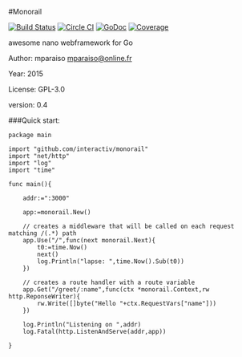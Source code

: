 #Monorail

[![Build Status](https://travis-ci.org/interactiv/monorail.svg?branch=master)](https://travis-ci.org/interactiv/monorail) [![Circle CI](https://circleci.com/gh/interactiv/monorail.svg?style=svg)](https://circleci.com/gh/interactiv/monorail) [![GoDoc](https://godoc.org/github.com/interactiv/monorail?status.svg)](https://godoc.org/github.com/interactiv/monorail) [![Coverage](http://gocover.io/_badge/github.com/interactiv/monorail?0)](http://gocover.io/github.com/interactiv/monorail)

awesome nano webframework for Go
	
Author:  mparaiso <mparaiso@online.fr>

Year: 2015

License: GPL-3.0

version: 0.4

###Quick start:

	
	package main
	
	import "github.com/interactiv/monorail"
	import "net/http"
	import "log"
	import "time"
	
	func main(){
		
		addr:=":3000"
		
		app:=monorail.New()
		
		// creates a middleware that will be called on each request matching /(.*) path
		app.Use("/",func(next monorail.Next){
			t0:=time.Now()
			next()
			log.Println("lapse: ",time.Now().Sub(t0))
		})
		
		// creates a route handler with a route variable
		app.Get("/greet/:name",func(ctx *monorail.Context,rw http.ReponseWriter){
			rw.Write([]byte("Hello "+ctx.RequestVars["name"]))
		})
		
		log.Println("Listening on ",addr)
		log.Fatal(http.ListenAndServe(addr,app))
		
	}
